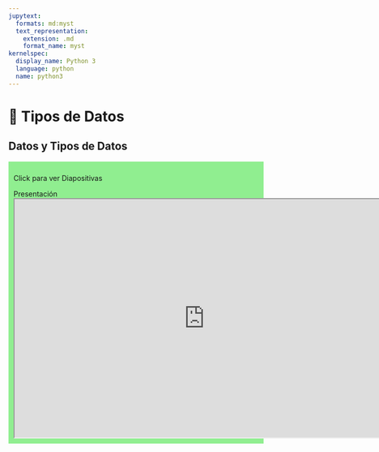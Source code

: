 ```yaml
---
jupytext:
  formats: md:myst
  text_representation:
    extension: .md
    format_name: myst
kernelspec:
  display_name: Python 3
  language: python
  name: python3
---
```


# 📘 Tipos de Datos

## Datos y Tipos de Datos

<div class="admonition tip dropdown" style="background: lightgreen; padding: 10px">
    <p class="title">Click para ver Diapositivas</p>
    Presentación
    <iframe src="https://view.officeapps.live.com/op/embed.aspx?src=https://github.com/BioAITeamLearning/progI-2024-01-ucaldas/raw/main/content/resources/clase-2/1-datos-tipos.pptx" frameborder="1" width="750" height="470" allowfullscreen="true" mozallowfullscreen="true" webkitallowfullscreen="true">
</div>

:::{note}
Puedes acceder al notebook en la siguiente página (*Tipos de Datos y Variables*)
:::

## Sistemas de Numeración

<div class="admonition tip dropdown" style="background: lightgreen; padding: 10px">
    <p class="title">Click para ver Diapositivas</p>
    Presentación
    <iframe src="https://view.officeapps.live.com/op/embed.aspx?src=https://github.com/BioAITeamLearning/progI-2024-01-ucaldas/raw/main/content/resources/clase-2/2-sistemas-num.pptx" frameborder="1" width="750" height="470" allowfullscreen="true" mozallowfullscreen="true" webkitallowfullscreen="true">
</div>


## Manejo de Variables

<div class="admonition tip dropdown" style="background: lightgreen; padding: 10px">
    <p class="title">Click para ver Diapositivas</p>
    Presentación
    <iframe src="https://view.officeapps.live.com/op/embed.aspx?src=https://github.com/BioAITeamLearning/progI-2024-01-ucaldas/raw/main/content/resources/clase-2/4-manejo-var.pptx" frameborder="1" width="750" height="470" allowfullscreen="true" mozallowfullscreen="true" webkitallowfullscreen="true">
</div>

:::{note}
Puedes acceder al notebook en la siguiente página (*Tipos de Datos y Variables*)
:::

## Entornos y Lenguajes de Programación

<div class="admonition tip dropdown" style="background: lightgreen; padding: 10px">
    <p class="title">Click para ver Diapositivas</p>
    Presentación
    <iframe src="https://view.officeapps.live.com/op/embed.aspx?src=https://github.com/BioAITeamLearning/progI-2024-01-ucaldas/raw/main/content/resources/clase-2/3-entornos.pptx" frameborder="1" width="750" height="470" allowfullscreen="true" mozallowfullscreen="true" webkitallowfullscreen="true">
</div>

## Espacio en Memoria

<div class="admonition tip dropdown" style="background: lightgreen; padding: 10px">
    <p class="title">Click para ver Diapositivas</p>
    Presentación
    <iframe src="https://view.officeapps.live.com/op/embed.aspx?src=https://github.com/BioAITeamLearning/progI-2024-01-ucaldas/raw/main/content/resources/clase-2/5-espacio-memoria.pptx" frameborder="1" width="750" height="470" allowfullscreen="true" mozallowfullscreen="true" webkitallowfullscreen="true">
</div>


## Presentación Completa

:::{warning} La presentación completa es temporal
:::

<iframe src="https://docs.google.com/presentation/d/e/2PACX-1vRgHgVf4d8LAK7MsFPJbsn6_T20-xV-_rsbGPr7ypQHs_WoBQcN3WUqVTL9ayor4g/embed?start=false&loop=false&delayms=3000" frameborder="0" width="790" height="490" allowfullscreen="true" mozallowfullscreen="true" webkitallowfullscreen="true"></iframe>
